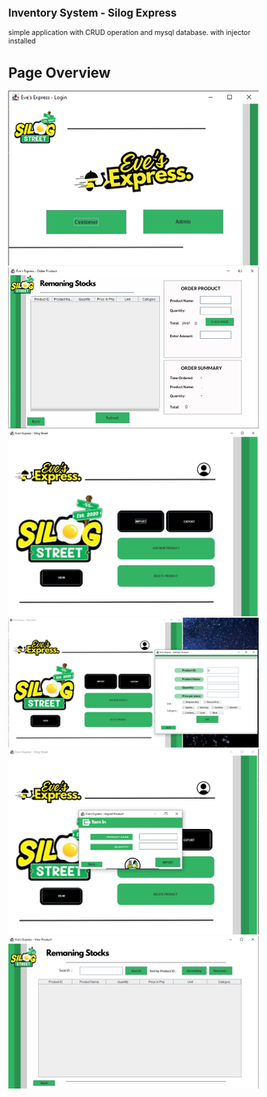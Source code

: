 ## Inventory System - Silog Express

simple application with CRUD operation and mysql database.
with injector installed

# Page Overview

![Website Overview](img-thumb/1.png)
![Website Overview](img-thumb/2.png)
![Website Overview](img-thumb/3.png)
![Website Overview](img-thumb/4.png)
![Website Overview](img-thumb/5.png)
![Website Overview](img-thumb/6.png)

